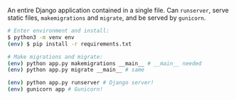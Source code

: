 An entire Django application contained in a single file. Can `runserver`, serve static files, `makemigrations` and `migrate`,
and be served by `gunicorn`.

```bash
# Enter environment and install:
$ python3 -m venv env
(env) $ pip install -r requirements.txt

# Make migrations and migrate:
(env) python app.py makemigrations __main__ # __main__ needed
(env) python app.py migrate __main__ # same

(env) python app.py runserver # Django server!
(env) gunicorn app # Gunicorn!
```